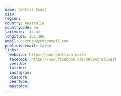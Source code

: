 ```yaml
---
name: Central Coast
city:
region:
country: Australia
countrycode: au
latitude: -33.42
longitude: 151.396
email: ccxrnsw@protonmail.com
publiciseemail: false
links:
  website: https://ausrebellion.earth
  facebook: https://www.facebook.com/XRCentralCoast
  youtube:
  twitter:
  instagram:
  diaspora:
  peertube:
  mastodon:
---
```

